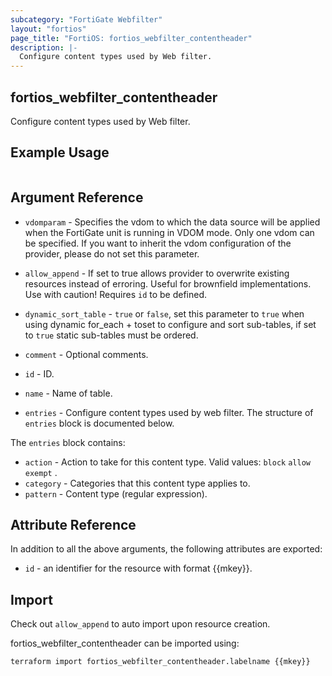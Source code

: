 ```yaml
---
subcategory: "FortiGate Webfilter"
layout: "fortios"
page_title: "FortiOS: fortios_webfilter_contentheader"
description: |-
  Configure content types used by Web filter.
---
```


## fortios_webfilter_contentheader
Configure content types used by Web filter.

## Example Usage

```hcl

```

## Argument Reference
* `vdomparam` - Specifies the vdom to which the data source will be applied when the FortiGate unit is running in VDOM mode. Only one vdom can be specified. If you want to inherit the vdom configuration of the provider, please do not set this parameter.
* `allow_append` - If set to true allows provider to overwrite existing resources instead of erroring. Useful for brownfield implementations. Use with caution! Requires `id` to be defined.
* `dynamic_sort_table` - `true` or `false`, set this parameter to `true` when using dynamic for_each + toset to configure and sort sub-tables, if set to `true` static sub-tables must be ordered.

* `comment` - Optional comments.
* `id` - ID.
* `name` - Name of table.
* `entries` - Configure content types used by web filter. The structure of `entries` block is documented below.

The `entries` block contains:

* `action` - Action to take for this content type. Valid values: `block` `allow` `exempt` .
* `category` - Categories that this content type applies to.
* `pattern` - Content type (regular expression).

## Attribute Reference

In addition to all the above arguments, the following attributes are exported:
* `id` - an identifier for the resource with format {{mkey}}.

## Import

Check out `allow_append` to auto import upon resource creation.

fortios_webfilter_contentheader can be imported using:
```sh
terraform import fortios_webfilter_contentheader.labelname {{mkey}}
```

